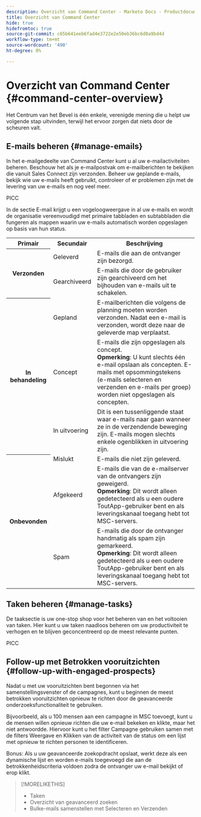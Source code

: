 ```yaml
---
description: Overzicht van Command Center - Marketo Docs - Productdocumentatie
title: Overzicht van Command Center
hide: true
hidefromtoc: true
source-git-commit: c65b641eeb6fad4e3722e2e50eb36bc6d0a9bd4d
workflow-type: tm+mt
source-wordcount: '490'
ht-degree: 0%

---
```


# Overzicht van Command Center {#command-center-overview}

Het Centrum van het Bevel is één enkele, verenigde mening die u helpt uw volgende stap uitvinden, terwijl het ervoor zorgen dat niets door de scheuren valt.

## E-mails beheren {#manage-emails}

In het e-mailgedeelte van Command Center kunt u al uw e-mailactiviteiten beheren. Beschouw het als je e-mailpostvak om e-mailberichten te bekijken die vanuit Sales Connect zijn verzonden. Beheer uw geplande e-mails, bekijk wie uw e-mails heeft gebruikt, controleer of er problemen zijn met de levering van uw e-mails en nog veel meer.

PICC

In de sectie E-mail krijgt u een vogeloogweergave in al uw e-mails en wordt de organisatie vereenvoudigd met primaire tabbladen en subtabbladen die fungeren als mappen waarin uw e-mails automatisch worden opgeslagen op basis van hun status.

<table>
 <tr>
  <th>Primair</th>
  <th>Secundair</th>
  <th>Beschrijving</th>
 </tr>
 <tr>
  <th rowspan="2">Verzonden</th>
  <td>Geleverd</td>
  <td>E-mails die aan de ontvanger zijn bezorgd.</td>
 </tr>
 <tr>
  <td>Gearchiveerd</td>
  <td>E-mails die door de gebruiker zijn gearchiveerd om het bijhouden van e-mails uit te schakelen.</td>
 </tr>
 <tr>
  <th rowspan="3">In behandeling</th>
  <td>Gepland</td>
  <td>E-mailberichten die volgens de planning moeten worden verzonden. Nadat een e-mail is verzonden, wordt deze naar de geleverde map verplaatst.</td>
 </tr>
 <tr>
  <td>Concept</td>
  <td>E-mails die zijn opgeslagen als concept.<br/>
  <strong>Opmerking</strong>: U kunt slechts één e-mail opslaan als concepten. E-mails met opsommingstekens (e-mails selecteren en verzenden en e-mails per groep) worden niet opgeslagen als concepten.</td>
 </tr>
 <tr>
  <td>In uitvoering</td>
  <td>Dit is een tussenliggende staat waar e-mails naar gaan wanneer ze in de verzendende beweging zijn. E-mails mogen slechts enkele ogenblikken in uitvoering zijn.</td>
 </tr>
 <tr>
  <th rowspan="3">Onbevonden</th>
  <td>Mislukt</td>
  <td>E-mails die niet zijn geleverd.
</td>
 </tr>
 <tr>
  <td>Afgekeerd</td>
  <td>E-mails die van de e-mailserver van de ontvangers zijn geweigerd.<br/>
  <strong>Opmerking</strong>: Dit wordt alleen gedetecteerd als u een oudere ToutApp-gebruiker bent en als leveringskanaal toegang hebt tot MSC-servers.</td>
 </tr>
 <tr>
  <td>Spam</td>
  <td>E-mails die door de ontvanger handmatig als spam zijn gemarkeerd.<br/>
  <strong>Opmerking</strong>: Dit wordt alleen gedetecteerd als u een oudere ToutApp-gebruiker bent en als leveringskanaal toegang hebt tot MSC-servers.</td>
 </tr>
</table>

## Taken beheren {#manage-tasks}

De taaksectie is uw one-stop shop voor het beheren van en het voltooien van taken. Hier kunt u uw taken naadloos beheren om uw productiviteit te verhogen en te blijven geconcentreerd op de meest relevante punten.

PICC

## Follow-up met Betrokken vooruitzichten {#follow-up-with-engaged-prospects}

Nadat u met uw vooruitzichten bent begonnen via het samenstellingsvenster of de campagnes, kunt u beginnen de meest betrokken vooruitzichten opnieuw te richten door de geavanceerde onderzoeksfunctionaliteit te gebruiken.

Bijvoorbeeld, als u 100 mensen aan een campagne in MSC toevoegt, kunt u de mensen willen opnieuw richten die uw e-mail bekeken en klikte, maar het niet antwoordde. Hiervoor kunt u het filter Campagne gebruiken samen met de filters Weergave en Klikken van de activiteit van de status om een lijst met opnieuw te richten personen te identificeren.

Bonus: Als u uw geavanceerde zoekopdracht opslaat, werkt deze als een dynamische lijst en worden e-mails toegevoegd die aan de betrokkenheidscriteria voldoen zodra de ontvanger uw e-mail bekijkt of erop klikt.

>[!MORELIKETHIS]
>
>* Taken
>* Overzicht van geavanceerd zoeken
>* Bulke-mails samenstellen met Selecteren en Verzenden

